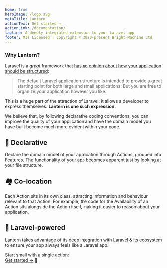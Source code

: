 ```yaml
---
home: true
heroImage: /logo.svg
metaTitle: Lantern
actionText: Get started →
actionLink: /documentation/
tagline: A deeply integrated extension to your Laravel app
footer: MIT Licensed | Copyright © 2020-present Bright Machine Ltd
---
```


### Why Lantern?  

Laravel is a _great_ framework that [has no opinion about how your application should be structured](https://laravel.com/docs/master/structure#introduction):

> The default Laravel application structure is intended to provide a great starting point for both large and small applications. But you are free to organize your application however you like.

This is a huge part of the attraction of Laravel; it allows a developer to express themselves. **Lantern is one such expression.**

We believe that, by following declarative coding conventions, you can improve the quality of your application
and have the domain model you have built become much more evident within your code.

<div class="features"><div class="feature">

## 📢 Declarative

Declare the domain model of your application through Actions, grouped into Features.
The functionality of your app becomes apparent just by looking at your file structure.
    
</div><div class="feature">

## 🏘️ Co-location

Each Action sits in its own class, attracting information and behaviour relevant to that Action.
For example, the code for the Availability of an Action sits alongside the Action itself, making it easier to reason about your application.

</div><div class="feature">

## 🏰 Laravel-powered

Lantern takes advantage of its deep integration with Laravel & its ecosystem to ensure your app always feels like a Laravel️ app. 

Start small with a single action:<br>
[Get started →](/documentation/) 👣

</div></div>
